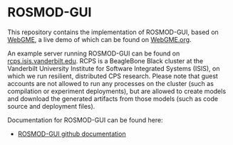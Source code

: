# ROSMOD-GUI

This repository contains the implementation of ROSMOD-GUI, based on
[WebGME](http://github.com/webgme/webgme), a live demo of which can be
found on [WebGME.org](http://webgme.org).

An example server running ROSMOD-GUI can be found on
[rcps.isis.vanderbilt.edu](http://rcps.isis.vanderbilt.edu).  RCPS is
a BeagleBone Black cluster at the Vanderbilt University Institute for
Software Integrated Systems (ISIS), on which we run resilient,
distributed CPS research.  Please note that guest accounts are not
allowed to run any processes on the cluster (such as compilation or
experiment deployments), but are allowed to create models and
download the generated artifacts from those models (such as code
source and deployment files).

Documentation for ROSMOD-GUI can be found here:
 * [ROSMOD-GUI github documentation](http://rosmod.github.io/webgme-rosmod/docs)
